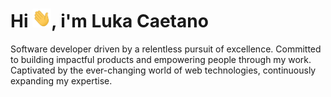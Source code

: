 <h1 align="left">Hi <img src="./assets/hi.gif" height="30" width="30px">, i'm Luka Caetano</h1>

Software developer driven by a relentless pursuit of excellence. Committed to building impactful products and empowering people through my work. Captivated by the ever-changing world of web technologies, continuously expanding my expertise.
